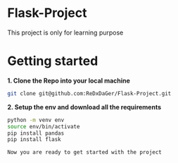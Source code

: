 # Flask-Project
This project is only for learning purpose 
# Getting started 

**1. Clone the Repo into your local machine**

```bash
git clone git@github.com:ReDxDaGer/Flask-Project.git
```
**2. Setup the env and download all the requirements**

```bash
python -m venv env
source env/bin/activate
pip install pandas
pip install flask

```

``Now you are ready to get started with the project``
